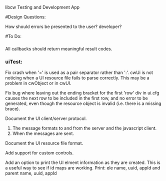 libcw Testing and Development App

#Design Questions:

How should errors be presented to the user? developer?


#To Do:

### 

All callbacks should return meaningful result codes.

### uiTest:

Fix crash when '=' is used as a pair separator rather than ':'.
cwUi is not noticing when a UI resource file fails to parse correctly.
This may be a problem in cwObject or in cwUI.

Fix bug where leaving out the ending bracket for the first 'row' div in ui.cfg
causes the next row to be included in the first row, and no error to be generated,
even though the resource object is invalid (i.e. there is a missing brace).

Document the UI client/server protocol.
1. The message formats to and from the server and the javascript client.
2. When the messages are sent.

Document the UI resource file format.

Add support for custom controls.

Add an option to print the UI elment information as they are created.
This is a useful way to see if id maps are working.
Print: ele name, uuid, appId and parent name, uuid, appId
